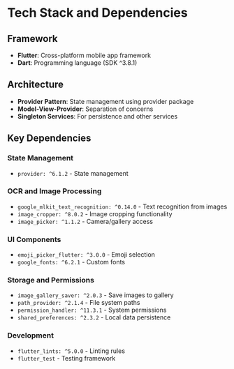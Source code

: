# Tech Stack and Dependencies

## Framework
- **Flutter**: Cross-platform mobile app framework
- **Dart**: Programming language (SDK ^3.8.1)

## Architecture
- **Provider Pattern**: State management using provider package
- **Model-View-Provider**: Separation of concerns
- **Singleton Services**: For persistence and other services

## Key Dependencies
### State Management
- `provider: ^6.1.2` - State management

### OCR and Image Processing
- `google_mlkit_text_recognition: ^0.14.0` - Text recognition from images
- `image_cropper: ^8.0.2` - Image cropping functionality
- `image_picker: ^1.1.2` - Camera/gallery access

### UI Components
- `emoji_picker_flutter: ^3.0.0` - Emoji selection
- `google_fonts: ^6.2.1` - Custom fonts

### Storage and Permissions
- `image_gallery_saver: ^2.0.3` - Save images to gallery
- `path_provider: ^2.1.4` - File system paths
- `permission_handler: ^11.3.1` - System permissions
- `shared_preferences: ^2.3.2` - Local data persistence

### Development
- `flutter_lints: ^5.0.0` - Linting rules
- `flutter_test` - Testing framework